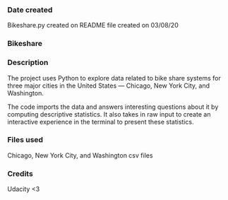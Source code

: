 ### Date created
Bikeshare.py created on
README file created on 03/08/20

### Bikeshare

### Description
The project uses Python to explore data related to bike share systems for three major cities in the United States — Chicago, New York City, and Washington.

The code imports the data and answers interesting questions about it by computing descriptive statistics. It also takes in raw input to create an interactive experience in the terminal to present these statistics.

### Files used
Chicago, New York City, and Washington csv files

### Credits
Udacity <3
